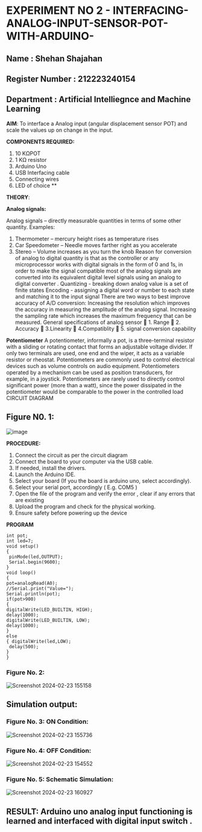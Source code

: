  # EXPERIMENT NO 2 - INTERFACING-ANALOG-INPUT-SENSOR-POT-WITH-ARDUINO-
## Name : Shehan Shajahan
## Register Number : 212223240154
## Department : Artificial Intelliegnce and Machine Learning

**AIM**:  To interface a Analog  input (angular displacement sensor POT) and scale the values up on change in the input.

**COMPONENTS REQUIRED:**
1.	10 KΩPOT
2.	1 KΩ resistor 
3.	Arduino Uno 
4.	USB Interfacing cable 
5.	Connecting wires 
6.	LED of choice 
**


**THEORY**: 

**Analog signals:**

Analog signals – directly measurable quantities in terms of some other quantity.
Examples:
1. Thermometer – mercury height rises as temperature rises
2. Car Speedometer – Needle moves farther right as you accelerate
3. Stereo – Volume increases as you turn the knob
Reason for conversion of analog to digital quantity is that as the controller or any microprocessor works with digital signals in the form of 0 and 1s, in order to make the signal compatible  most of the analog signals are converted into its equivalent digital level signals using an analog to digital converter .
Quantizing - breaking down analog value is a set of finite states
Encoding - assigning a digital word or number to each state and matching it to the input signal
 There are two ways to best improve accuracy of A/D conversion:
Increasing the resolution which improves the accuracy in measuring the amplitude of the analog signal.
Increasing the sampling rate which increases the maximum frequency that can be measured.
General specifications of analog sensor
	1. Range
	2. Accuracy
	3.Linearity
	4.Compatiblity
	5. signal conversion capability

**Potentiometer**
A potentiometer, informally a pot, is a three-terminal resistor with a sliding or rotating contact that forms an adjustable voltage divider. If only two terminals are used, one end and the wiper, it acts as a variable resistor or rheostat.
Potentiometers are commonly used to control electrical devices such as volume controls on audio equipment. Potentiometers operated by a mechanism can be used as position transducers, for example, in a joystick. Potentiometers are rarely used to directly control significant power (more than a watt), since the power dissipated in the potentiometer would be comparable to the power in the controlled load
CIRCUIT DIAGRAM

## Figure N0. 1:
![image](https://user-images.githubusercontent.com/36288975/163530788-eec3cdc3-95e8-4d2d-8349-6d0ea4c9439c.png)

**PROCEDURE:**

1.	Connect the circuit as per the circuit diagram 
2.	Connect the board to your computer via the USB cable.
3.	If needed, install the drivers.
4.	Launch the Arduino IDE.
5.	Select your board (If you the board is arduino uno, select accordingly).
6.	Select your serial port, accordingly ( E.g. COM5 )
7.	Open the file of the program  and verify the error , clear if any errors that are existing 
8.	Upload the program and check for the physical working. 
9.	Ensure safety before powering up the device 



**PROGRAM** 
 ```
int pot;
int led=7;
void setup()
{
  pinMode(led,OUTPUT);
  Serial.begin(9600);
}
void loop()
{
 pot=analogRead(A0);
 //Serial.print("Value=");
 Serial.println(pot);
 if(pot>900)
 {
 digitalWrite(LED_BUILTIN, HIGH);
 delay(1000);
 digitalWrite(LED_BUILTIN, LOW);
 delay(1000);
 }
 else
 { digitalWrite(led,LOW);
  delay(500);
 }
}
```
### Figure No. 2:
![Screenshot 2024-02-23 155158](https://github.com/shehanshajahan/EXPERIMENT-NO--02-INTERFACING-ANALOG-INPUT-SENSOR-POT-WITH-ARDUINO-/assets/139317389/5eaa91ad-3619-44ce-a64e-204a759828ed)

## Simulation output:
### Figure No. 3: ON Condition:
![Screenshot 2024-02-23 155736](https://github.com/shehanshajahan/EXPERIMENT-NO--02-INTERFACING-ANALOG-INPUT-SENSOR-POT-WITH-ARDUINO-/assets/139317389/cdaf31d3-01e5-424d-a77a-5cf629fd199a)

### Figure No. 4: OFF Condition:
![Screenshot 2024-02-23 154552](https://github.com/shehanshajahan/EXPERIMENT-NO--02-INTERFACING-ANALOG-INPUT-SENSOR-POT-WITH-ARDUINO-/assets/139317389/1742ff21-2a10-4343-bd36-b0ca2d153241)

### Figure No. 5:  Schematic Simulation:
![Screenshot 2024-02-23 160927](https://github.com/shehanshajahan/EXPERIMENT-NO--02-INTERFACING-ANALOG-INPUT-SENSOR-POT-WITH-ARDUINO-/assets/139317389/09867568-3dfc-4909-8f5f-b6ee9902fcc6)


## RESULT: Arduino uno analog input functioning is learned and interfaced with digital input switch .
